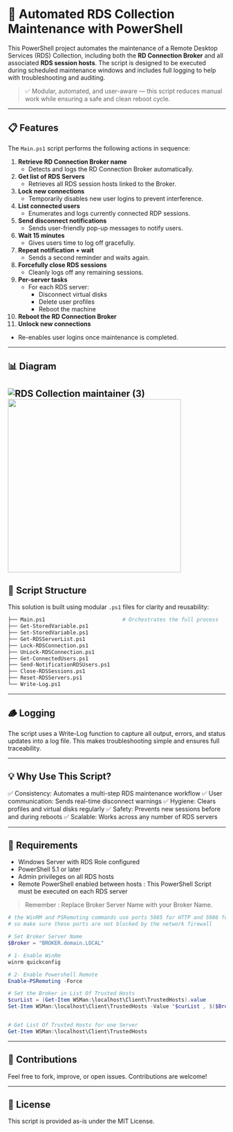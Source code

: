 # 🔧 Automated RDS Collection Maintenance with PowerShell

This PowerShell project automates the maintenance of a Remote Desktop Services (RDS) Collection, including both the **RD Connection Broker** and all associated **RDS session hosts**. The script is designed to be executed during scheduled maintenance windows and includes full logging to help with troubleshooting and auditing.

> ✅ Modular, automated, and user-aware — this script reduces manual work while ensuring a safe and clean reboot cycle.

---

## 📋 Features

The `Main.ps1` script performs the following actions in sequence:

1. **Retrieve RD Connection Broker name**
   - Detects and logs the RD Connection Broker automatically.
2. **Get list of RDS Servers**
   - Retrieves all RDS session hosts linked to the Broker.
3. **Lock new connections**
   - Temporarily disables new user logins to prevent interference.
4. **List connected users**
   - Enumerates and logs currently connected RDP sessions.
5. **Send disconnect notifications**
   - Sends user-friendly pop-up messages to notify users.
6. **Wait 15 minutes**
   - Gives users time to log off gracefully.
7. **Repeat notification + wait**
   - Sends a second reminder and waits again.
8. **Forcefully close RDS sessions**
   - Cleanly logs off any remaining sessions.
9. **Per-server tasks**
   - For each RDS server:
     - Disconnect virtual disks
     - Delete user profiles
     - Reboot the machine
10. **Reboot the RD Connection Broker**
11. **Unlock new connections**
   - Re-enables user logins once maintenance is completed.

---
## 📊 Diagram

![RDS Collection maintainer (3)](https://github.com/user-attachments/assets/3a824448-26f2-4396-af83-548d988d526c)
<img src="https://github.com/user-attachments/assets/3a824448-26f2-4396-af83-548d988d526c" style="width: 400px;">
---

## 🧱 Script Structure

This solution is built using modular `.ps1` files for clarity and reusability:

```bash
├── Main.ps1                         # Orchestrates the full process
├── Get-StoredVariable.ps1
├── Set-StoredVariable.ps1
├── Get-RDSServerList.ps1
├── Lock-RDSConnection.ps1
├── UnLock-RDSConnection.ps1
├── Get-ConnectedUsers.ps1
├── Send-NotificationRDSUsers.ps1
├── Close-RDSSessions.ps1
├── Reset-RDSServers.ps1
└── Write-Log.ps1
```

---

## 🪵 Logging
The script uses a Write-Log function to capture all output, errors, and status updates into a log file. This makes troubleshooting simple and ensures full traceability.

---

## 💡 Why Use This Script?
✅ Consistency: Automates a multi-step RDS maintenance workflow
✅ User communication: Sends real-time disconnect warnings
✅ Hygiene: Clears profiles and virtual disks regularly
✅ Safety: Prevents new sessions before and during reboots
✅ Scalable: Works across any number of RDS servers

---

## 📌 Requirements
- Windows Server with RDS Role configured
- PowerShell 5.1 or later
- Admin privileges on all RDS hosts
- Remote PowerShell enabled between hosts : This PowerShell Script must be executed on each RDS server

> Remember : Replace Broker Server Name with your Broker Name.

```PowerShell
# the WinRM and PSRemoting commands use ports 5985 for HTTP and 5986 for HTTPS
# so make sure these ports are not blocked by the network firewall

# Set Broker Server Name
$Broker = "BROKER.domain.LOCAL"

# 1- Enable WinRm
winrm quickconfig

# 2- Enable Powershell Remote
Enable-PSRemoting -Force

# Set the Broker in List Of Trusted Hosts
$curList = (Get-Item WSMan:\localhost\Client\TrustedHosts).value
Set-Item WSMan:\localhost\Client\TrustedHosts -Value "$curList , $($Broker)"


# Get List Of Trusted Hosts for one Server
Get-Item WSMan:\localhost\Client\TrustedHosts
```

---

## 🙌 Contributions
Feel free to fork, improve, or open issues. Contributions are welcome!

---

## 📄 License
This script is provided as-is under the MIT License.
